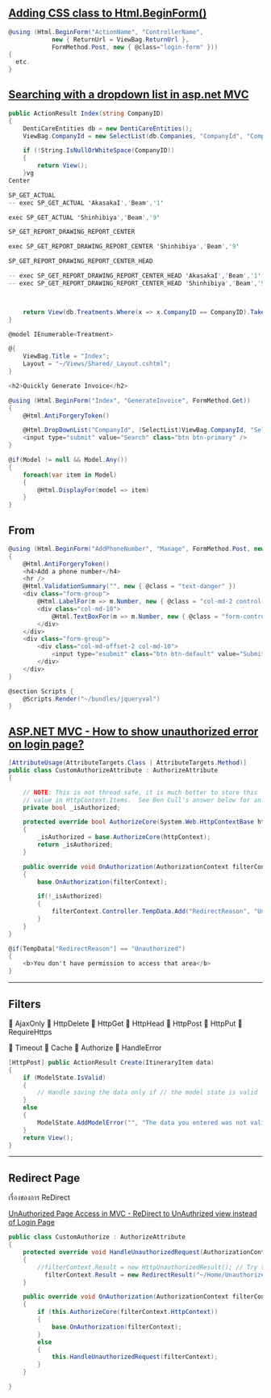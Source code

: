 
## [Adding CSS class to Html.BeginForm()](http://stackoverflow.com/questions/13984029/adding-css-class-to-html-beginform)

```cs
@using (Html.BeginForm("ActionName", "ControllerName",
            new { ReturnUrl = ViewBag.ReturnUrl },
            FormMethod.Post, new { @class="login-form" }))
{
  etc.
}
```

## [Searching with a dropdown list in asp.net MVC](http://stackoverflow.com/questions/30125142/searching-with-a-dropdown-list-in-asp-net-mvc)

```cs
public ActionResult Index(string CompanyID)
{
    DentiCareEntities db = new DentiCareEntities();
    ViewBag.CompanyId = new SelectList(db.Companies, "CompanyId", "CompanyName", CompanyID);    // preselect item in selectlist by CompanyID param

    if (!String.IsNullOrWhiteSpace(CompanyID))
    {
        return View();
    }vg
Center

SP_GET_ACTUAL
-- exec SP_GET_ACTUAL 'AkasakaI','Beam','1'

exec SP_GET_ACTUAL 'Shinhibiya','Beam','9'

SP_GET_REPORT_DRAWING_REPORT_CENTER

exec SP_GET_REPORT_DRAWING_REPORT_CENTER 'Shinhibiya','Beam','9'

SP_GET_REPORT_DRAWING_REPORT_CENTER_HEAD

-- exec SP_GET_REPORT_DRAWING_REPORT_CENTER_HEAD 'AkasakaI','Beam','1'
-- exec SP_GET_REPORT_DRAWING_REPORT_CENTER_HEAD 'Shinhibiya','Beam','9'



    return View(db.Treatments.Where(x => x.CompanyID == CompanyID).Take(50));
}
```

```cs
@model IEnumerable<Treatment>

@{
    ViewBag.Title = "Index";
    Layout = "~/Views/Shared/_Layout.cshtml";
}

<h2>Quickly Generate Invoice</h2>

@using (Html.BeginForm("Index", "GenerateInvoice", FormMethod.Get))
{
    @Html.AntiForgeryToken()

    @Html.DropDownList("CompanyId", (SelectList)ViewBag.CompanyId, "Select Company", new { @class = "form-control" })
    <input type="submit" value="Search" class="btn btn-primary" />
}

@if(Model != null && Model.Any())
{
    foreach(var item in Model)
    {
        @Html.DisplayFor(model => item)
    }
}
```

## From

```cs
@using (Html.BeginForm("AddPhoneNumber", "Manage", FormMethod.Post, new { @class = "form-horizontal", role = "form" }))
{
    @Html.AntiForgeryToken()
    <h4>Add a phone number</h4>
    <hr />
    @Html.ValidationSummary("", new { @class = "text-danger" })
    <div class="form-group">
        @Html.LabelFor(m => m.Number, new { @class = "col-md-2 control-label" })
        <div class="col-md-10">
            @Html.TextBoxFor(m => m.Number, new { @class = "form-control" })
        </div>
    </div>
    <div class="form-group">
        <div class="col-md-offset-2 col-md-10">
            <input type="esubmit" class="btn btn-default" value="Submit" />
        </div>
    </div>
}

@section Scripts {
    @Scripts.Render("~/bundles/jqueryval")
}
```

## [ASP.NET MVC - How to show unauthorized error on login page?](http://stackoverflow.com/questions/1498727/asp-net-mvc-how-to-show-unauthorized-error-on-login-page)

```cs
[AttributeUsage(AttributeTargets.Class | AttributeTargets.Method)]
public class CustomAuthorizeAttribute : AuthorizeAttribute
{

    // NOTE: This is not thread safe, it is much better to store this
    // value in HttpContext.Items.  See Ben Cull's answer below for an example.
    private bool _isAuthorized;

    protected override bool AuthorizeCore(System.Web.HttpContextBase httpContext)
    {
        _isAuthorized = base.AuthorizeCore(httpContext);
        return _isAuthorized;
    }

    public override void OnAuthorization(AuthorizationContext filterContext)
    {
        base.OnAuthorization(filterContext);

        if(!_isAuthorized)
        {
            filterContext.Controller.TempData.Add("RedirectReason", "Unauthorized");
        }
    }
}
```

```cs
@if(TempData["RedirectReason"] == "Unauthorized")
{
    <b>You don't have permission to access that area</b>
}
```

----------------------------------------

## Filters

 AjaxOnly
 HttpDelete
 HttpGet
 HttpHead
 HttpPost
 HttpPut
 RequireHttps

 Timeout
 Cache
 Authorize
 HandleError

```cs
[HttpPost] public ActionResult Create(ItineraryItem data)
{
	if (ModelState.IsValid)
	{
		// Handle saving the data only if // the model state is valid
	}
	else
	{
		ModelState.AddModelError("", "The data you entered was not valid");
	}
	return View();
}
```
------------------------------

## Redirect Page

เรื่องของการ ReDirect

[UnAuthorized Page Access in MVC - ReDirect to UnAuthrized view instead of Login Page](http://stackoverflow.com/questions/22074474/unauthorized-page-access-in-mvc-redirect-to-unauthrized-view-instead-of-login)


```cs
public class CustomAuthorize : AuthorizeAttribute
{
    protected override void HandleUnauthorizedRequest(AuthorizationContext filterContext)
    {
        //filterContext.Result = new HttpUnauthorizedResult(); // Try this but i'm not sure
          filterContext.Result = new RedirectResult("~/Home/Unauthorized");
    }

    public override void OnAuthorization(AuthorizationContext filterContext)
    {
        if (this.AuthorizeCore(filterContext.HttpContext))
        {
            base.OnAuthorization(filterContext);
        }
        else
        {
            this.HandleUnauthorizedRequest(filterContext);
        }
    }

}
```
